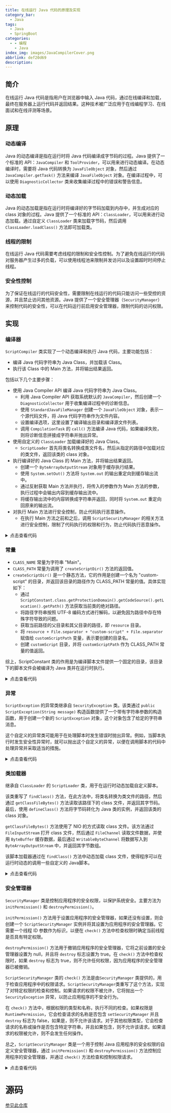 ```yaml
---
title: 在线运行 Java 代码的原理及实现
category_bar:
  - Java
tags:
  - Java
  - SpringBoot
categories:
  - - 编程
    - Java
index_img: images/JavaCompilerCover.png
abbrlink: def20d69
description:
---
```

## 简介

在线运行 Java 代码是指用户在浏览器中输入 Java 代码，通过在线编译和加载，最终在服务器上运行代码并返回结果。这种技术被广泛应用于在线编程学习、在线面试和在线评测等场景。

##  原理

### 动态编译

Java 的动态编译是指在运行时将 Java 代码编译成字节码的过程。Java 提供了一个标准的 API：`JavaCompiler` 和 `ToolProvider`，可以用来进行动态编译。在动态编译时，需要将 Java 代码转换为 `JavaFileObject` 对象，然后通过 `JavaCompiler.getTask()` 方法来编译 `JavaFileObject` 对象。在编译过程中，可以使用 `DiagnosticCollector` 类来收集编译过程中的错误和警告信息。

### 动态加载

Java 的动态加载是指在运行时将编译好的字节码加载到内存中，并生成对应的 class 对象的过程。Java 提供了一个标准的 API：`ClassLoader`，可以用来进行动态加载。通过自定义 `ClassLoader` 类来加载字节码，然后调用 `ClassLoader.loadClass()` 方法即可加载类。

### 线程的限制

在线运行 Java 代码需要考虑线程的限制和安全性控制。为了避免在线运行的代码对服务器产生过多的负载，可以使用线程池来限制并发访问以及设置超时时间停止线程。

### 安全性控制

为了保证在线运行的代码安全性，需要限制在线运行的代码只能访问一些受控的资源，并且禁止访问其他资源。Java 提供了一个安全管理器（`SecurityManager`）来控制代码的安全性，可以在代码运行前启用安全管理器，限制代码的访问权限。

## 实现

### 编译器

`ScriptCompiler` 类实现了一个动态编译和执行 Java 代码，主要功能包括：

- 编译 Java 代码字符串为 Java Class，并加载该 Class。
- 执行该 Class 中的 Main 方法，并将输出结果返回。

包括以下几个主要步骤：

- 使用 Java Compiler API 编译 Java 代码字符串为 Java Class。
   - 利用 Java Compiler API 获取系统默认的 `JavaCompiler`，然后创建一个 `DiagnosticCollector` 用于收集编译过程中的诊断信息。
   - 使用 `StandardJavaFileManager` 创建一个 `JavaFileObject` 对象，表示一个源代码文件，将 Java 代码字符串作为文件内容。
   - 设置编译选项，这里设置了编译输出目录和编译源文件列表。
   - 调用 `CompilationTask` 的 `call()` 方法编译 Java 代码，如果编译失败，则将诊断信息拼接成字符串并抛出异常。
- 使用自定义的 `ClassLoader` 加载编译好的 Java Class。
   - `ScriptLoader` 首先将类名转换成类文件名，然后从指定的路径中加载对应的类文件，返回该类的 class 对象。
- 执行编译好的 Java Class 的 Main 方法，并将输出结果返回。
   - 创建一个 `ByteArrayOutputStream` 对象用于缓存执行结果。
   - 使用 `System.setOut()` 方法将 `System.out` 的输出重定向到缓存输出流中。
   - 通过反射获取 Main 方法并执行，将传入的参数作为 Main 方法的参数，执行过程中会输出内容到缓存输出流中。
   - 将缓存输出流中的内容转换成字符串并返回，同时将 `System.out` 重定向回原来的输出流。
- 对执行 Main 方法进行安全控制，防止代码执行恶意操作。
   - 在执行 Main 方法之前和之后，调用 `ScriptSecurityManager` 的相关方法进行安全控制，限制了代码执行的权限和行为，防止代码执行恶意操作。

<details>
  <summary>点击查看代码</summary>


```java
package script;

import javax.tools.*;
import java.io.ByteArrayOutputStream;
import java.io.PrintStream;
import java.lang.reflect.InvocationTargetException;
import java.lang.reflect.Method;
import java.net.URI;
import java.util.ArrayList;
import java.util.Arrays;
import java.util.Collections;
import java.util.List;
import java.util.concurrent.*;

/**
 * @author loquy
 */
public class ScriptCompiler {

    public Class<?> compile(String javaSource) throws Exception {
        JavaCompiler javaCompiler = ToolProvider.getSystemJavaCompiler();
        DiagnosticCollector<JavaFileObject> diagnosticsCollector = new DiagnosticCollector<>();
        StandardJavaFileManager standardFileManager = javaCompiler.getStandardFileManager(null, null, null);
        JavaFileObject file = new StringObject(ScriptConstant.CLASS_NAME, javaSource);
        Iterable<String> options = Arrays.asList("-d", ScriptConstant.CLASS_PATH);
        Iterable<? extends JavaFileObject> files = Collections.singletonList(file);

        JavaCompiler.CompilationTask task = javaCompiler.getTask(null, standardFileManager, diagnosticsCollector, options, null, files);
        Boolean result = task.call();
        if (!result) {
            StringBuilder diagnosticString = new StringBuilder();
            List<Diagnostic<? extends JavaFileObject>> diagnostics = diagnosticsCollector.getDiagnostics();
            for (Diagnostic<? extends JavaFileObject> diagnostic : diagnostics) {
                diagnosticString.append(diagnostic);
            }
            throw new Exception("编译失败，请检查语法是否正确，具体错误：" + diagnosticString);
        }
        return loadClass("Main");
    }

    /**
     * 加载CLASS
     *
     * @param className 类名
     * @return class文件
     */
    public Class<?> loadClass(String className) throws Exception {
        //用自定义classLoader加载这个class
        ScriptLoader scriptLoader = new ScriptLoader(getClass().getClassLoader());
        return scriptLoader.loadClass(className);
    }

    public String executeMainMethod(Class<?> clazz, Long timeLimit, String[] args) throws ScriptException {
        final ExecutorService executorService = Executors.newFixedThreadPool(10);
        List<FutureTask<String>> futureTaskList = new ArrayList<>();
        Callable<String> mainMethodExecuteCallable = () -> executeMainMethodWithClass(clazz, args);
        FutureTask<String> futureTask = new FutureTask<>(mainMethodExecuteCallable);
        futureTaskList.add(futureTask);
        executorService.submit(futureTask);
        String result = null;
        FutureTask<String> taskItem = futureTaskList.get(0);
        try {
            result = taskItem.get(timeLimit, TimeUnit.MILLISECONDS);
        } catch (TimeoutException e) {
            taskItem.cancel(true);
            e.printStackTrace();
            throw new ScriptException("运行超时了！限定时间为:" + timeLimit + "毫秒");
        } catch (SecurityException | ExecutionException | InterruptedException e) {
            e.printStackTrace();
            throw new ScriptException("执行失败，请检查代码是否含有危险操作，具体错误：" + e.getMessage());
        } catch (Exception e) {
            e.printStackTrace();
        }
        return result;
    }


    private String executeMainMethodWithClass(Class<?> clazz, String[] args) throws ScriptException {
        ByteArrayOutputStream baoStream = new ByteArrayOutputStream(1024);
        PrintStream cacheStream = new PrintStream(baoStream);
        PrintStream oldStream = System.out;
        System.setOut(cacheStream);
        //执行Main方法
        try {
            long threadId = Thread.currentThread().getId();
            ScriptSecurityManager.initPermission(threadId);
            Method method = clazz.getMethod("main", String[].class);
            method.invoke(null, (Object) args);
            ScriptSecurityManager.destroyPermission();
        } catch (InvocationTargetException e) {
            // 获取目标异常
            Throwable t = e.getTargetException();
            t.printStackTrace();
            throw new ScriptException(t.getMessage());
        } catch (IllegalAccessException | NoSuchMethodException e) {
            e.printStackTrace();
            throw new ScriptException(e.getMessage());
        } finally {
            ScriptSecurityManager.destroyPermission();
        }
        System.setOut(oldStream);
        return baoStream.toString();
    }

    private static class StringObject extends SimpleJavaFileObject {
        private final String contents;

        public StringObject(String className, String contents) {
            super(URI.create("String:///" + className + Kind.SOURCE.extension), Kind.SOURCE);
            this.contents = contents;
        }

        @Override
        public CharSequence getCharContent(boolean ignoreEncodingErrors) {
            return contents;
        }
    }

    public static void main(String[] args) {
        String code = "    import java.io.*;\n" +
                "    public class Main {\n" +
                "        public static void main(String[] args) throws InterruptedException{\n" +
                "            File file = new File(\"D:\\\\test\");\n" +
                "            System.out.println(args[0]);\n" +
//                "            boolean delete = file.delete();\n" +
//                " for (int i = 10; i>=0; i--) {\n" +
//                " Thread.sleep(1000);  \n" +
//                " }\n" +
//                "            System.out.println(delete);\n" +
//                "            System.exit(0);\n" +
                "        }\n" +
                "    }";
        System.out.println(code);
        ScriptCompiler scriptCompiler = new ScriptCompiler();
        try {
            Class<?> clazz = scriptCompiler.compile(code);
            String string = scriptCompiler.executeMainMethod(clazz, 1000L, new String[]{"123"});
            System.out.println("--------->" + string);
        } catch (Exception e) {
            e.printStackTrace();
            System.out.println(e.getMessage());
        }
    }
}
```

</details>

### 常量

- `CLASS_NAME` 常量为字符串 "Main"。
- `CLASS_PATH` 常量为调用了 `createScriptDir()` 方法的返回值。
- `createScriptDir()` 是一个静态方法，它的作用是创建一个名为 "custom-script" 的目录，并返回该目录的路径作为 CLASS_PATH 常量的值。具体实现如下：
   - 通过 `ScriptConstant.class.getProtectionDomain().getCodeSource().getLocation().getPath()` 方法获取当前类的绝对路径。
   - 将路径字符串按照 UTF-8 编码方式进行解码，以避免因为路径中存在特殊字符导致的问题。
   - 获取当前路径的父目录和其父目录的路径，即 `resource` 目录。
   - 将 `resource + File.separator + "custom-script" + File.separator` 赋值给 `customScriptPath` 变量，表示要创建的目录名。
   - 创建 `customScript` 目录，并将 `customScriptPath` 作为 CLASS_PATH 常量的值返回。


综上，ScriptConstant 类的作用是为编译脚本文件提供一个固定的目录，该目录下的脚本文件会被编译为 Java 类并在运行时执行。

<details>
  <summary>点击查看代码</summary>




```java
package script;

import java.io.File;
import java.io.UnsupportedEncodingException;

/**
 * @author loquy
 */
public class ScriptConstant {

    public static final String CLASS_NAME = "Main";
    public static final String CLASS_PATH = createScriptDir();

    public static String createScriptDir() {
        String path = ScriptConstant.class.getProtectionDomain().getCodeSource().getLocation().getPath();
        try {
            path = java.net.URLDecoder.decode(path, "UTF-8");
        } catch (UnsupportedEncodingException e) {
            e.printStackTrace();
        }
        File file = new File(path);
        File parent = new File(file.getParent());
        File resource = new File(parent.getParent());
        String customScriptPath = resource + File.separator + "custom-script" + File.separator;
        File customScript = new File(customScriptPath);
        if (!customScript.exists()) {
            customScript.mkdirs();
        }
        return customScriptPath;
    }
}
```

</details>

### 异常

`ScriptException` 的异常类继承自 `SecurityException` 类。该类通过 `public ScriptException(String message)` 构造函数提供了一个带有字符串参数的构造函数，用于创建一个新的 `ScriptException` 对象，这个对象包含了给定的字符串消息。

这个自定义的异常类可能用于在处理脚本时发生错误时抛出异常。例如，当脚本执行时发生安全性异常时，就可以抛出这个自定义的异常，以便在调用脚本的代码中处理异常并采取适当的措施。

<details>
  <summary>点击查看代码</summary>


```java
package script;

/**
 * @author loquy
 */
public class ScriptException extends SecurityException {
    public ScriptException(String message) {
        super(message);
    }
}
```

</details>

### 类加载器

继承自 `ClassLoader` 的 `ScriptLoader` 类，用于在运行时动态加载自定义脚本。

该类重写了 `findClass()` 方法，在此方法中，将类名转换为类文件的路径，然后通过 `getClassFileBytes()` 方法读取该路径下的 class 文件，并返回其字节码。最后，使用 `defineClass()` 方法将字节码转化为 Java 类的实例，并返回该类的 class 对象。

`getClassFileBytes()` 方法使用了 NIO 的方式读取 class 文件。该方法通过 `FileInputStream` 打开 class 文件，然后通过 `FileChannel` 读取文件数据，并使用 `ByteBuffer` 缓存数据，最后通过 `WritableByteChannel` 将数据写入到 `ByteArrayOutputStream` 中，并返回其字节数组。

该脚本加载器通过在 `findClass()` 方法中动态加载 class 文件，使得程序可以在运行时动态的调用一些自定义的 Java脚本。

<details>
  <summary>点击查看代码</summary>


```java
package script;

import java.io.ByteArrayOutputStream;
import java.io.FileInputStream;
import java.nio.ByteBuffer;
import java.nio.channels.Channels;
import java.nio.channels.FileChannel;
import java.nio.channels.WritableByteChannel;

/**
 * @author loquy
 */
public class ScriptLoader extends ClassLoader {

    public ScriptLoader(ClassLoader parent) {
        super(parent);
    }

    @Override
    protected Class<?> findClass(String name) {
        //将包转为目录
        String classPath = name.replace(".", "\\") + ".class";
        String classFile = ScriptConstant.CLASS_PATH + classPath;
        Class<?> clazz = null;
        try {
            byte[] data = getClassFileBytes(classFile);
            clazz = defineClass(name, data, 0, data.length);
            if (null == clazz) {
                throw new Exception("类加载器里不能找到这个类");
            }

        } catch (Exception e) {
            e.printStackTrace();
        }
        return clazz;

    }

    private byte[] getClassFileBytes(String classFile) throws Exception {
        //采用NIO读取
        FileInputStream fis = new FileInputStream(classFile);
        FileChannel fileC = fis.getChannel();
        ByteArrayOutputStream baos = new ByteArrayOutputStream();
        WritableByteChannel outC = Channels.newChannel(baos);
        ByteBuffer buffer = ByteBuffer.allocateDirect(1024);
        while (true) {
            int i = fileC.read(buffer);
            if (i == 0 || i == -1) {
                break;
            }
            buffer.flip();
            outC.write(buffer);
            buffer.clear();
        }
        fis.close();
        return baos.toByteArray();
    }
}
```

</details>

### 安全管理器

`SecurityManager` 类是控制应用程序的安全权限，以保护系统安全。主要方法为 `initPermission()` 和 `destroyPermission()`。

`initPermission()` 方法用于设置应用程序的安全管理器，如果还没有设置，则会创建一个 `ScriptSecurityManager` 实例并将其设置为应用程序的安全管理器。它需要一个线程 ID 参数作为标识，以便在 `check()` 方法中检查权限时确定当前线程是否具有特定权限。

`destroyPermission()` 方法用于撤销应用程序的安全管理器，它将之前设置的安全管理器设置为 null，并且将 `destroy` 标志设置为 true。在 `check()` 方法中检查权限时，如果 `destroy` 标志为 true，则不允许任何权限，因为应用程序的安全管理器已被撤销。

`ScriptSecurityManager` 类的 `check()` 方法是由`SecurityManager` 类提供的，用于检查应用程序中的权限请求。`ScriptSecurityManager`类重写了这个方法，实现了对特定权限的检查和控制。如果请求的权限不被允许，它将抛出一个 `SecurityException` 异常，以防止应用程序的不安全行为。

在 `check()` 方法中，根据权限的类型和名称，执行不同的检查。如果权限是 `RuntimePermission`，它会检查请求的名称是否包含 `setSecurityManager` 并且`destroy` 标志为 false，如果是，则不允许该请求。对于其他权限类型，它会检查请求的名称或操作是否包含特定字符串，并且如果包含，则不允许该请求。如果请求的权限被允许，则不会发生任何操作。

总之，`ScriptSecurityManager` 类是一个用于控制 Java 应用程序的安全权限的自定义安全管理器，通过 `initPermission()` 和 `destroyPermission()` 方法控制应用程序的安全管理器，并通过 `check()` 方法检查和控制权限请求。

<details>
  <summary>点击查看代码</summary>


```java
package script;

import java.security.Permission;

/**
 * @author loquy
 */
public class ScriptSecurityManager extends SecurityManager {

    private static boolean destroy = false;
    private static long threadId;

    public static void initPermission(long threadId) {
        SecurityManager originalSecurityManager = System.getSecurityManager();
        if (originalSecurityManager == null) {
            SecurityManager sm = new ScriptSecurityManager();
            System.setSecurityManager(sm);
        }
        ScriptSecurityManager.threadId = threadId;
    }

    public static void destroyPermission() {
        ScriptSecurityManager.destroy = true;
        System.setSecurityManager(null);
    }

    private void check(Permission perm) throws ScriptException {
        long threadId = Thread.currentThread().getId();
        if (threadId == ScriptSecurityManager.threadId) {
            String name = perm.getName();
            String actions = perm.getActions();
            if (perm instanceof RuntimePermission) {
                String setSecurityManager = "setSecurityManager";
                if (name.contains(setSecurityManager) && !destroy) {
                    throw new SecurityException("不允许设置安全管理器！");
                }
                checkPerm(name, "exitVM", "不允许调用exit方法！");
                checkPerm(name, "loadLibrary", "不允许链接库！");
                checkPerm(name, "createClassLoader", "不允许创建类加载器！");
                checkPerm(name, "getClassLoader", "不允许获取类加载器！");
                checkPerm(name, "writeFileDescriptor", "不允许写入文件描述符！");
                checkPerm(name, "queuePrintJob", "不允许调用线程发起打印作业请求！");
                checkPerm(name, "setContextClassLoader", "不允许线程使用的上下文类装入器的设置！");
                checkPerm(name, "enableContextClassLoaderOverride", "不允许线程上下文类装入器方法的子类实现！");
                checkPerm(name, "closeClassLoader", "不允许关闭类加载器！");
                checkPerm(name, "createSecurityManager", "不允许创建一个新的安全管理器！");
                checkPerm(name, "shutdownHooks", "不允许注册和取消虚拟机关机钩子！");
                checkPerm(name, "setFactory", "不允许设置ServerSocket或socket使用的套接字工厂，或URL使用的流处理程序工厂！");
                checkPerm(name, "setIO", "不允许System.out、 System.in 和 System.err 的设置！");
                checkPerm(name, "modifyThread", "不允许线程的修改！");
                checkPerm(name, "defineClassInPackage", "不允许在参数指定的包中定义类！");
                checkPerm(name, "modifyThread", "不允许线程的修改！");
                checkPerm(name, "stopThread", "不允许通过调用Thread stop方法停止线程！");
                checkPerm(name, "modifyThreadGroup", "不允许修改线程组！");
                checkPerm(name, "getProtectionDomain", "不允许获取特定代码源的策略信息！");
                checkPerm(name, "getFileSystemAttributes", "不允许文件系统属性的检索！");
                checkPerm(name, "loadLibrary", "不允许指定库的动态链接！");
                checkPerm(name, "accessClassInPackage", "不允许通过类装入器的loadClass方法访问指定的包！");
                checkPerm(name, "defineClassInPackage", "不允许通过类装入器的defineClass方法定义指定包中的类！");
                checkPerm(name, "accessDeclaredMembers", "不允许对类的已声明成员的访问！");
                checkPerm(name, "queuePrintJob", "不允许打印作业请求的启动！");
                checkPerm(name, "getStackTrace", "不允许获取另一个线程的堆栈跟踪信息！");
                checkPerm(name, "setDefaultUncaughtExceptionHandler", "不允许设置当线程因未捕获异常而突然终止时使用的默认处理程序！");
                checkPerm(name, "preferences", "不允许允许在Preferences持久备份存储中检索或更新操作！");
                checkPerm(name, "usePolicy", "不允许授予禁用Java插件的默认安全提示行为！");
            }
            if (perm instanceof java.io.FilePermission) {
                checkPerm(actions, "execute", "不允许调用exec方法！");
                checkPerm(actions, "write", "不允许写入文件！");
                checkPerm(actions, "delete", "不允许删除文件！");
            }
            if (perm instanceof java.net.SocketPermission) {
                checkPerm(name, "resolve,connect", "不允许打开到指定主机和端口号的套接字连接！");
                checkPerm(name, "listen", "不允许在指定的本地端口号上等待连接请求！");
                checkPerm(name, "connect,accept", "不允许接受来自指定主机和端口号的套接字连接！");
            }
            if (perm instanceof java.util.PropertyPermission) {
                checkPerm(name, "read,write", "不允许访问或修改系统属性！");
            }
            if (perm instanceof java.security.SecurityPermission) {
                checkPerm(name,"createAccessControlContext,getDomainCombiner,getPolicy,setPolicy,createPolicy,getProperty," +
                                "setProperty,insertProvider,removeProvider,clearProviderProperties,putProviderProperty,removeProviderProperty",
                        "不允许具有指定权限目标名称的权限！");
            }
        }
    }

    @Override
    public void checkPermission(Permission perm) throws ScriptException {
        check(perm);

    }

    @Override
    public void checkPermission(Permission perm, Object context) throws ScriptException {
        check(perm);
    }

    private void checkPerm(String perm, String checks, String msg) throws ScriptException {
        String[] check = checks.split(",");
        for (String checkPerm : check) {
            if (perm.contains(checkPerm)) {
                throw new ScriptException(msg);
            }
        }
    }
}
```

</details>

# 源码

[参见此仓库](https://github.com/loquy/spring-boot-demo)
